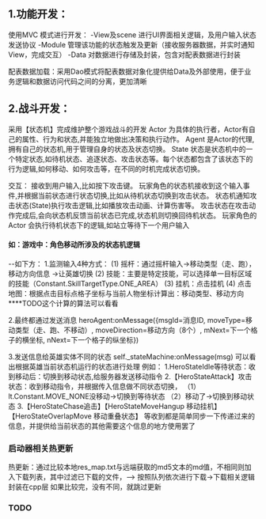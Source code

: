 ## 1.功能开发：
使用MVC 模式进行开发：
-View及scene 进行UI界面相关逻辑，及用户输入状态发送协议
-Module 管理该功能的状态触发及更新（接收服务器数据，并实时通知View，完成交互）
-Data  对数据进行存储及封装，包含对配表数据进行封装

配表数据加载：采用Dao模式将配表数据对象化提供给Data及外部使用，便于业务逻辑和数据访问代码之间的分离，更加清晰


## 2.战斗开发：
采用【状态机】完成维护整个游戏战斗的开发
Actor 为具体的执行者，Actor有自己的属性、行为和状态,并能独立地做出决策和执行动作。
Agent 是Actor的代理,拥有自己的状态机,用于管理自身的状态及状态切换。
State 状态是状态机中的一个特定状态,如待机状态、追逐状态、攻击状态等。每个状态都包含了该状态下的行为逻辑,如何移动、如何攻击等，在不同的时机完成状态切换。

交互：
接收到用户输入,比如按下攻击键。
玩家角色的状态机接收到这个输入事件,并根据当前状态进行状态切换,比如从待机状态切换到攻击状态。
状态机通知攻击状态(State)执行攻击逻辑,比如播放攻击动画、计算伤害等。
攻击状态在攻击动作完成后,会向状态机反馈当前状态已完成,状态机则切换回待机状态。
玩家角色的 Actor 会执行待机状态下的逻辑,如站立等待下一个用户输入

#### 如：游戏中：角色移动所涉及的状态机逻辑
--如下方：
1.监测输入4种方式：
(1) 摇杆：通过摇杆输入->移动类型（走、跑），移动方向信息 ->让英雄切换
(2) 技能：主要是特定技能，可以选择单一目标区域的技能（Constant.SkillTargetType.ONE_AREA）
(3) 挂机：点击挂机
(4) 点击地图：根据点击目标点格子坐标与当前人物坐标计算出：移动类型、移动方向 ****TODO这个计算的算法可以看看

2.最终都通过发送消息
heroAgent:onMessage({msgId=消息ID, moveType=移动类型（走、跑、不移动）, moveDirection=移动方向（8个）, mNext=下一个格子的横坐标, nNext=下一个格子的纵坐标})

3.发送信息给英雄实体不同的状态
self._stateMachine:onMessage(msg)
可以看出根据英雄当前状态机运行的状态进行处理
例如：
1.HeroStateIdle等待状态：收到移动后：切换到移动状态,给服务器发送移动指令
2.【HeroStateAttack】攻击状态：收到移动指令，并根据传入信息做不同状态切换，
      （1）lt.Constant.MOVE_NONE没移动->切换到等待状态
      （2）移动了->切换到移动状态
3.【HeroStateChase追击】【HeroStateMoveHangup 移动挂机】【HeroStateOverlapMove 移动重叠状态】 等收到都是简单同步一下传递过来的信息，并提供给当前状态的其他需要这个信息的地方使用罢了

### 启动器相关热更新
 热更新：通过比较本地res_map.txt与远端获取的md5文本的md值，不相同则加入下载列表，其中过滤已下载的文件，-->  按照队列依次进行下载->下载相关逻辑封装在cpp层
 如果比较完，没有不同，就跳过更新 

### TODO